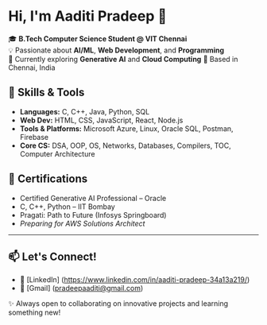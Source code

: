 # Hi, I'm Aaditi Pradeep 👋

🎓 **B.Tech Computer Science Student @ VIT Chennai**  
💡 Passionate about **AI/ML**, **Web Development**, and **Programming**  
🌱 Currently exploring **Generative AI** and **Cloud Computing** 
📍 Based in Chennai, India


## 🔧 Skills & Tools

- **Languages:** C, C++, Java, Python, SQL  
- **Web Dev:** HTML, CSS, JavaScript, React, Node.js  
- **Tools & Platforms:** Microsoft Azure, Linux, Oracle SQL, Postman, Firebase  
- **Core CS:** DSA, OOP, OS, Networks, Databases, Compilers, TOC, Computer Architecture


## 📜 Certifications

- Certified Generative AI Professional – Oracle
- C, C++, Python – IIT Bombay
- Pragati: Path to Future (Infosys Springboard)
- *Preparing for AWS Solutions Architect*

---

## 📫 Let's Connect!

- 💼 [LinkedIn] (https://www.linkedin.com/in/aaditi-pradeep-34a13a219/)
- 📧 [Gmail] (pradeepaaditi@gmail.com)

✨ Always open to collaborating on innovative projects and learning something new!
